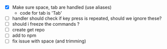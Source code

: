 - [x] Make sure space, tab are handled (use aliases)
  - code for tab is 'Tab'
- [ ] handler should check if key press is repeated, should we ignore these?
- [ ] should i freeze the commands ?
- [ ] create get repo
- [ ] add to npm
- [ ] fix issue with space (and trimming)
